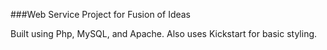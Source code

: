###Web Service Project for Fusion of Ideas

Built using Php, MySQL, and Apache. Also uses Kickstart for basic styling.